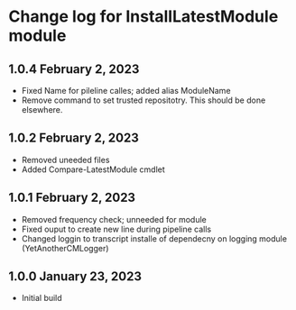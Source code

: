 # Change log for InstallLatestModule module

## 1.0.4 February 2, 2023

- Fixed Name for pileline calles; added alias ModuleName
- Remove command to set trusted repositotry. This should be done elsewhere. 

## 1.0.2 February 2, 2023

- Removed uneeded files
- Added Compare-LatestModule cmdlet

## 1.0.1 February 2, 2023

- Removed frequency check; unneeded for module
- Fixed ouput to create new line during pipeline calls
- Changed loggin to transcript installe of dependecny on logging module (YetAnotherCMLogger)

## 1.0.0 January 23, 2023

- Initial build

